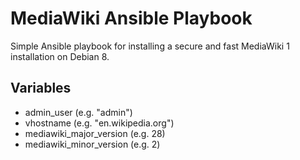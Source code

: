 MediaWiki Ansible Playbook
==========================

Simple Ansible playbook for installing a secure and fast MediaWiki 1 installation on Debian 8.


Variables
---------

- admin_user (e.g. "admin")
- vhostname (e.g. "en.wikipedia.org")
- mediawiki_major_version (e.g. 28)
- mediawiki_minor_version (e.g. 2)
